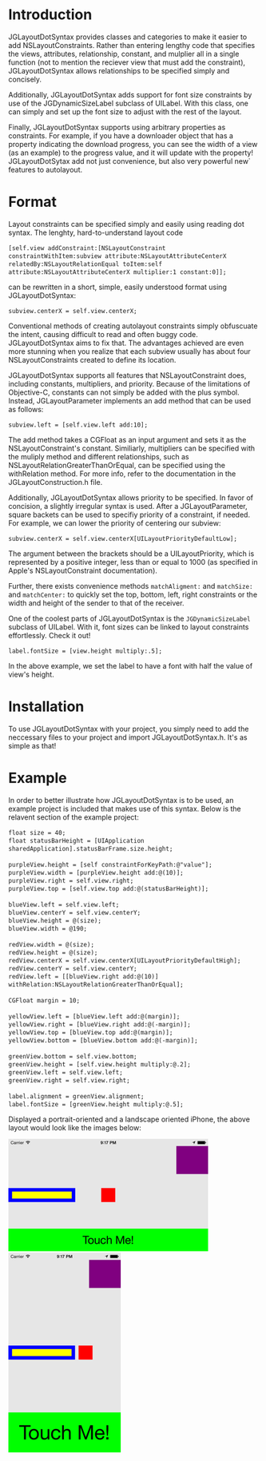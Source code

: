 Introduction
=================

JGLayoutDotSyntax provides classes and categories to make it easier to add NSLayoutConstraints. Rather than entering lengthy code that specifies the views, attributes, relationship, constant, and mulplier all in a single function (not to mention the reciever view that must add the constraint), JGLayoutDotSyntax allows relationships to be specified simply and concisely.

Additionally, JGLayoutDotSyntax adds support for font size constraints by use of the JGDynamicSizeLabel subclass of UILabel. With this class, one can simply and set up the font size to adjust with the rest of the layout.

Finally, JGLayoutDotSyntax supports using arbitrary properties as constraints. For example, if you have a downloader object that has a property indicating the download progress, you can see the width of a view (as an example) to the progress value, and it will update with the property! JGLayoutDotSytax add not just convenience, but also very powerful new` features to autolayout.

Format
=================

Layout constraints can be specified simply and easily using reading dot syntax. The lenghty, hard-to-understand layout code

```objc
[self.view addConstraint:[NSLayoutConstraint constraintWithItem:subview attribute:NSLayoutAttributeCenterX relatedBy:NSLayoutRelationEqual toItem:self attribute:NSLayoutAttributeCenterX multiplier:1 constant:0]];
```

can be rewritten in a short, simple, easily understood format using JGLayoutDotSyntax:

```objc
subview.centerX = self.view.centerX;
```


Conventional methods of creating autolayout constraints simply obfuscuate the intent, causing difficult to read and often buggy code. JGLayoutDotSyntax aims to fix that. The advantages achieved are even more stunning when you realize that each subview usually has about four NSLayoutConstraints created to define its location.

JGLayoutDotSyntax supports all features that NSLayoutConstraint does, including constants, multipliers, and priority. Because of the limitations of Objective-C, constants can not simply be added with the plus symbol. Instead, JGLayoutParameter implements an add method that can be used as follows:

```objc
subview.left = [self.view.left add:10];
```

The add method takes a CGFloat as an input argument and sets it as the NSLayoutConstraint's constant. Similiarly, multipliers can be specified with the muliply method and different relationships, such as NSLayoutRelationGreaterThanOrEqual, can be specified using the withRelation method. For more info, refer to the documentation in the JGLayoutConstruction.h file.

Additionally, JGLayoutDotSyntax allows priority to be specified. In favor of concision, a slightly irregular syntax is used. After a JGLayoutParameter, square backets can be used to specifiy priority of a constraint, if needed. For example, we can lower the priority of centering our subview:

```objc
subview.centerX = self.view.centerX[UILayoutPriorityDefaultLow];
```

The argument between the brackets should be a UILayoutPriority, which is represented by a positive integer, less than or equal to 1000 (as specified in Apple's NSLayoutConstraint documentation).

Further, there exists convenience methods `matchAligment:` and `matchSize:` and `matchCenter:` to quickly set the top, bottom, left, right constraints or the width and height of the sender to that of the receiver.

One of the coolest parts of JGLayoutDotSyntax is the `JGDynamicSizeLabel` subclass of UILabel. With it, font sizes can be linked to layout constraints effortlessly. Check it out!

```objc
label.fontSize = [view.height multiply:.5];
```

In the above example, we set the label to have a font with half the value of view's height.

Installation
=================

To use JGLayoutDotSyntax with your project, you simply need to add the neccessary files to your project and import JGLayoutDotSyntax.h. It's as simple as that!

Example
=================

In order to better illustrate how JGLayoutDotSyntax is to be used, an example project is included that makes use of this syntax. Below is the relavent section of the example project:

```objc
float size = 40;
float statusBarHeight = [UIApplication sharedApplication].statusBarFrame.size.height;

purpleView.height = [self constraintForKeyPath:@"value"];
purpleView.width = [purpleView.height add:@(10)];
purpleView.right = self.view.right;
purpleView.top = [self.view.top add:@(statusBarHeight)];

blueView.left = self.view.left;
blueView.centerY = self.view.centerY;
blueView.height = @(size);
blueView.width = @190;

redView.width = @(size);
redView.height = @(size);
redView.centerX = self.view.centerX[UILayoutPriorityDefaultHigh];
redView.centerY = self.view.centerY;
redView.left = [[blueView.right add:@(10)] withRelation:NSLayoutRelationGreaterThanOrEqual];

CGFloat margin = 10;

yellowView.left = [blueView.left add:@(margin)];
yellowView.right = [blueView.right add:@(-margin)];
yellowView.top = [blueView.top add:@(margin)];
yellowView.bottom = [blueView.bottom add:@(-margin)];

greenView.bottom = self.view.bottom;
greenView.height = [self.view.height multiply:@.2];
greenView.left = self.view.left;
greenView.right = self.view.right;

label.alignment = greenView.alignment;
label.fontSize = [greenView.height multiply:@.5];
```

Displayed a portrait-oriented and a landscape oriented iPhone, the above layout would look like the images below:

![](https://github.com/JadenGeller/JGLayoutDotSyntax/blob/master/example_layout_portrait.png?raw=true)    
![](https://github.com/JadenGeller/JGLayoutDotSyntax/blob/master/example_layout_landscape.png?raw=true)
